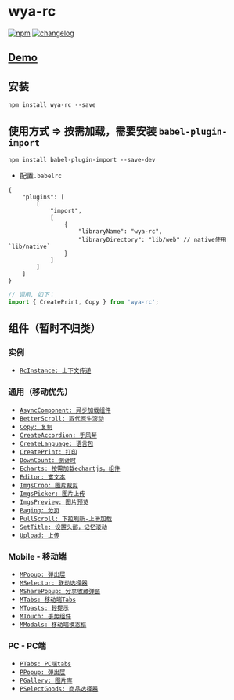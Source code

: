 # wya-rc
[![npm][npm-image]][npm-url] [![changelog][changelog-image]][changelog-url]

## [Demo](https://wya-team.github.io/wya-rc/dist/index.html)

## 安装

```vim
npm install wya-rc --save
```

## 使用方式 => 按需加载，需要安装 `babel-plugin-import`
```vim
npm install babel-plugin-import --save-dev
```
- 配置`.babelrc`
```vim
{
	"plugins": [
		[
			"import",
			[
				{
					"libraryName": "wya-rc",
					"libraryDirectory": "lib/web" // native使用 `lib/native`
				}
			]
		]
	]
}
```

```js
// 调用, 如下：
import { CreatePrint, Copy } from 'wya-rc';
```
## 组件（暂时不归类）
### 实例
- [`RcInstance: 上下文传递`](https://github.com/wya-team/wya-rc/tree/master/src/web/rc-instance/)
### 通用（移动优先）
- [`AsyncComponent: 异步加载组件`](https://github.com/wya-team/wya-rc/tree/master/src/web/async-component/)
- [`BetterScroll: 取代原生滚动`](https://github.com/wya-team/wya-rc/tree/master/src/web/better-scroll/)
- [`Copy: 复制`](https://github.com/wya-team/wya-rc/tree/master/src/web/copy/)
- [`CreateAccordion: 手风琴`](https://github.com/wya-team/wya-rc/tree/master/src/web/create-accordion/)
- [`CreateLanguage: 语言包`](https://github.com/wya-team/wya-rc/tree/master/src/web/create-language/)
- [`CreatePrint: 打印`](https://github.com/wya-team/wya-rc/tree/master/src/web/create-print/)
- [`DownCount: 倒计时`](https://github.com/wya-team/wya-rc/tree/master/src/web/down-count/)
- [`Echarts: 按需加载echartjs，组件`](https://github.com/wya-team/wya-rc/tree/master/src/web/echarts/)
- [`Editor: 富文本`](https://github.com/wya-team/wya-rc/tree/master/src/web/editor/)
- [`ImgsCrop: 图片裁剪`](https://github.com/wya-team/wya-rc/tree/master/src/web/imgs-crop/)
- [`ImgsPicker: 图片上传`](https://github.com/wya-team/wya-rc/tree/master/src/web/imgs-picker/)
- [`ImgsPreview: 图片预览`](https://github.com/wya-team/wya-rc/tree/master/src/web/imgs-preview/)
- [`Paging: 分页`](https://github.com/wya-team/wya-rc/tree/master/src/web/paging/)
- [`PullScroll: 下拉刷新-上滑加载`](https://github.com/wya-team/wya-rc/tree/master/src/web/pull-scroll/)
- [`SetTitle: 设置头部，记忆滚动`](https://github.com/wya-team/wya-rc/tree/master/src/web/set-title/)
- [`Upload: 上传`](https://github.com/wya-team/wya-rc/tree/master/src/web/upload/)

### Mobile - 移动端
- [`MPopup: 弹出层`](https://github.com/wya-team/wya-rc/tree/master/src/web/m-popup/)
- [`MSelector: 联动选择器`](https://github.com/wya-team/wya-rc/tree/master/src/web/m-selector/)
- [`MSharePopup: 分享收藏弹窗`](https://github.com/wya-team/wya-rc/tree/master/src/web/m-share-popup/)
- [`MTabs: 移动端Tabs`](https://github.com/wya-team/wya-rc/tree/master/src/web/m-tabs/)
- [`MToasts: 轻提示`](https://github.com/wya-team/wya-rc/tree/master/src/web/m-toasts/)
- [`MTouch: 手势组件`](https://github.com/wya-team/wya-rc/tree/master/src/web/m-touch/)
- [`MModals: 移动端模态框`](https://github.com/wya-team/wya-rc/tree/master/src/web/m-modals/)

### PC - PC端
- [`PTabs: PC端tabs`](https://github.com/wya-team/wya-rc/tree/master/src/web/p-tabs/)
- [`PPopup: 弹出层`](https://github.com/wya-team/wya-rc/tree/master/src/web/p-popup/)
- [`PGallery: 图片库`](https://github.com/wya-team/wya-rc/tree/master/src/web/p-gallery/)
- [`PSelectGoods: 商品选择器`](https://github.com/wya-team/wya-rc/tree/master/src/web/p-select-goods/)


<!--  以下内容无视  -->
[changelog-image]: https://img.shields.io/badge/changelog-md-blue.svg
[changelog-url]: CHANGELOG.md

[npm-image]: https://img.shields.io/npm/v/wya-rc.svg
[npm-url]: https://www.npmjs.com/package/wya-rc

